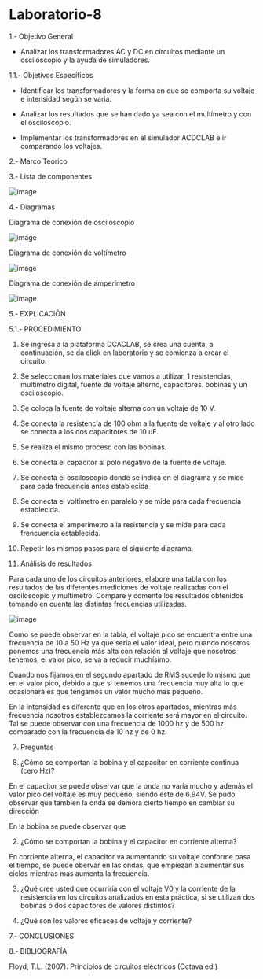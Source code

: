 # Laboratorio-8
  1.- Objetivo General
 
   - Analizar los transformadores AC y DC en circuitos mediante un osciloscopio y la ayuda de simuladores.

  1.1.- Objetivos Específicos
 
   - Identificar los transformadores y la forma en que se comporta su voltaje e intensidad según se varia.
   
   - Analizar los resultados que se han dado ya sea con el multímetro y con el osciloscopio.
    
   - Implementar los transformadores en el simulador ACDCLAB e ir comparando los voltajes.
   
   2.- Marco Teórico
   
   3.- Lista de componentes
   
   ![image](https://user-images.githubusercontent.com/76132461/112553775-1d869400-8d93-11eb-8d54-dd2e3e5cb9d7.png)
   
   4.- Diagramas
   
   Diagrama de conexión de osciloscopio
   
   ![image](https://user-images.githubusercontent.com/76132461/112563088-ac50dc00-8da6-11eb-98bf-5de414b8c532.png)

   Diagrama de conexión de voltímetro
   
   ![image](https://user-images.githubusercontent.com/76132461/112564950-2767c180-8daa-11eb-98b0-53409c1a84f9.png)

   Diagrama de conexión de amperímetro
   
   ![image](https://user-images.githubusercontent.com/76132461/112568672-d4ddd380-8db0-11eb-9ca1-ff0938a99a7d.png)

   5.- EXPLICACIÓN
    
  5.1.- PROCEDIMIENTO
  
  1. Se ingresa a la plataforma DCACLAB, se crea una cuenta, a continuación, se da click en laboratorio y se comienza a crear el circuito.

  2. Se seleccionan los materiales que vamos a utilizar, 1 resistencias, multimetro digital, fuente de voltaje alterno, capacitores. bobinas y un osciloscopio.

  3. Se coloca la fuente de voltaje alterna con un voltaje de 10 V.

  4. Se conecta la resistencia de 100 ohm a la fuente de voltaje y al otro lado se conecta a los dos capacitores de 10 uF.

  5. Se realiza el mismo proceso con las bobinas.

  6. Se conecta el capacitor al polo negativo de la fuente de voltaje.

  7. Se conecta el osciloscopio donde se indica en el diagrama y se mide para cada frecuencia antes establecida

  8. Se conecta el voltímetro en paralelo y se mide para cada frecuencia establecida.

  9. Se conecta el amperímetro a la resistencia y se mide para cada frencuencia establecida.

  10. Repetir los mismos pasos para el siguiente diagrama.

  6. Análisis de resultados
  
  Para cada uno de los circuitos anteriores, elabore una tabla con los resultados de las diferentes mediciones de voltaje realizadas con el osciloscopio y multímetro. Compare y
comente los resultados obtenidos tomando en cuenta las distintas frecuencias utilizadas.

![image](https://user-images.githubusercontent.com/76132461/112572896-330eb480-8db9-11eb-826b-d423e55d2908.png)

Como se puede observar en la tabla, el voltaje pico se encuentra entre una frecuencia de 10 a 50 Hz ya que sería el valor ideal, pero cuando nosotros ponemos una frecuencia más alta con relación al voltaje que nosotros tenemos, el valor pico, se va a reducir muchísimo.

Cuando nos fijamos en el segundo apartado de RMS sucede lo mismo que en el valor pico, debido a que si tenemos una frecuencia muy alta lo que ocasionará es que tengamos un valor mucho mas pequeño.

En la intensidad es diferente que en los otros apartados, mientras más frecuencia nosotros establezcamos la corriente será mayor en el circuito. Tal se puede observar con una frecuencia de 1000 hz y de 500 hz comparado con la frecuencia de 10 hz y de 0 hz.

  7. Preguntas
  
  
 1. ¿Cómo se comportan la bobina y el capacitor en corriente continua (cero Hz)?
 
 En el capacitor se puede observar que la onda no varía mucho y además el valor pico del voltaje es muy pequeño, siendo este de 6.94V. Se pudo observar que tambien la onda se demora cierto tiempo en cambiar su dirección
 
 En la bobina se puede observar que 
 
 2. ¿Cómo se comportan la bobina y el capacitor en corriente alterna?
 
 En corriente alterna, el capacitor va aumentando su voltaje conforme pasa el tiempo, se puede obervar en las ondas, que empiezan a aumentar sus ciclos mientras mas aumenta la frecuencia.
 
 3. ¿Qué cree usted que ocurriría con el voltaje V0 y la corriente de la resistencia en los circuitos analizados en esta práctica, si se utilizan dos bobinas o dos capacitores de valores distintos?

4. ¿Qué son los valores eficaces de voltaje y corriente?

7.- CONCLUSIONES

8.- BIBLIOGRAFÍA

Floyd, T.L. (2007). Principios de circuitos eléctricos (Octava ed.)
